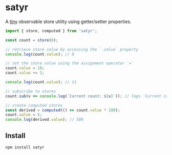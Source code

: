 # satyr

A [tiny](https://bundlejs.com/?q=satyr) observable store utility using getter/setter properties.

```js
import { store, computed } from 'satyr';

const count = store(0);

// retrieve store value by accessing the `.value` property
console.log(count.value); // 0

// set the store value using the assignment operator `=`
count.value = 10;
count.value += 1;

console.log(count.value); // 11

// subscribe to stores
count.sub(v => console.log(`Current count: ${v}`)); // logs `Current count: 11`

// create computed stores
const derived = computed(() => count.value * 100);
count.value = 5;
console.log(derived.value); // 500
```

## Install

```bash
npm install satyr
```